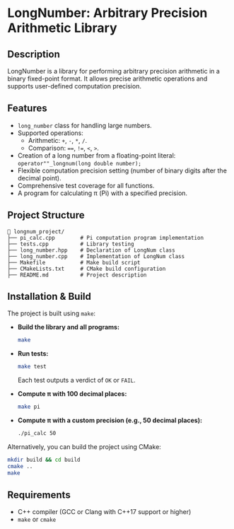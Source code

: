 # LongNumber: Arbitrary Precision Arithmetic Library

## Description
LongNumber is a library for performing arbitrary precision arithmetic in a binary fixed-point format. It allows precise arithmetic operations and supports user-defined computation precision.

## Features
- `long_number` class for handling large numbers.
- Supported operations:
  - Arithmetic: `+`, `-`, `*`, `/`.
  - Comparison: `==`, `!=`, `<`, `>`.
- Creation of a long number from a floating-point literal: `operator""_longnum(long double number);`
- Flexible computation precision setting (number of binary digits after the decimal point).
- Comprehensive test coverage for all functions.
- A program for calculating π (Pi) with a specified precision.

## Project Structure
```
📁 longnum_project/
├── pi_calc.cpp        # Pi computation program implementation
├── tests.cpp          # Library testing
├── long_number.hpp    # Declaration of LongNum class
├── long_number.cpp    # Implementation of LongNum class
├── Makefile           # Make build script
├── CMakeLists.txt     # CMake build configuration
├── README.md          # Project description
```

## Installation & Build
The project is built using `make`:

- **Build the library and all programs:**
  ```sh
  make
  ```

- **Run tests:**
  ```sh
  make test
  ```
  Each test outputs a verdict of `OK` or `FAIL`.

- **Compute π with 100 decimal places:**
  ```sh
  make pi
  ```

- **Compute π with a custom precision (e.g., 50 decimal places):**
  ```sh
  ./pi_calc 50
  ```

Alternatively, you can build the project using CMake:

```sh
mkdir build && cd build
cmake ..
make
```

## Requirements
- C++ compiler (GCC or Clang with C++17 support or higher)
- `make` or `cmake`
